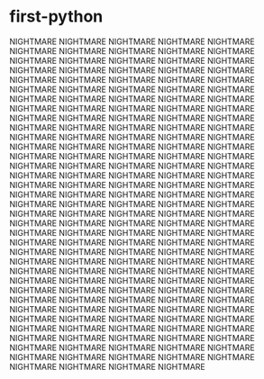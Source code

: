 # first-python
NIGHTMARE NIGHTMARE NIGHTMARE NIGHTMARE NIGHTMARE NIGHTMARE NIGHTMARE NIGHTMARE NIGHTMARE NIGHTMARE NIGHTMARE NIGHTMARE NIGHTMARE NIGHTMARE NIGHTMARE NIGHTMARE NIGHTMARE NIGHTMARE NIGHTMARE NIGHTMARE NIGHTMARE NIGHTMARE NIGHTMARE NIGHTMARE NIGHTMARE NIGHTMARE NIGHTMARE NIGHTMARE NIGHTMARE NIGHTMARE NIGHTMARE NIGHTMARE NIGHTMARE NIGHTMARE NIGHTMARE NIGHTMARE NIGHTMARE NIGHTMARE NIGHTMARE NIGHTMARE NIGHTMARE NIGHTMARE NIGHTMARE NIGHTMARE NIGHTMARE NIGHTMARE NIGHTMARE NIGHTMARE NIGHTMARE NIGHTMARE NIGHTMARE NIGHTMARE NIGHTMARE NIGHTMARE NIGHTMARE NIGHTMARE NIGHTMARE NIGHTMARE NIGHTMARE NIGHTMARE NIGHTMARE NIGHTMARE NIGHTMARE NIGHTMARE NIGHTMARE NIGHTMARE NIGHTMARE NIGHTMARE NIGHTMARE NIGHTMARE NIGHTMARE NIGHTMARE NIGHTMARE NIGHTMARE NIGHTMARE NIGHTMARE NIGHTMARE NIGHTMARE NIGHTMARE NIGHTMARE NIGHTMARE NIGHTMARE NIGHTMARE NIGHTMARE NIGHTMARE NIGHTMARE NIGHTMARE NIGHTMARE NIGHTMARE NIGHTMARE NIGHTMARE NIGHTMARE NIGHTMARE NIGHTMARE NIGHTMARE NIGHTMARE NIGHTMARE NIGHTMARE NIGHTMARE NIGHTMARE NIGHTMARE NIGHTMARE NIGHTMARE NIGHTMARE NIGHTMARE NIGHTMARE NIGHTMARE NIGHTMARE NIGHTMARE NIGHTMARE NIGHTMARE NIGHTMARE NIGHTMARE NIGHTMARE NIGHTMARE NIGHTMARE NIGHTMARE NIGHTMARE NIGHTMARE NIGHTMARE NIGHTMARE NIGHTMARE NIGHTMARE NIGHTMARE NIGHTMARE NIGHTMARE NIGHTMARE NIGHTMARE NIGHTMARE NIGHTMARE NIGHTMARE NIGHTMARE NIGHTMARE NIGHTMARE NIGHTMARE NIGHTMARE NIGHTMARE NIGHTMARE NIGHTMARE NIGHTMARE NIGHTMARE NIGHTMARE NIGHTMARE NIGHTMARE NIGHTMARE NIGHTMARE NIGHTMARE NIGHTMARE NIGHTMARE NIGHTMARE NIGHTMARE NIGHTMARE NIGHTMARE NIGHTMARE NIGHTMARE NIGHTMARE NIGHTMARE NIGHTMARE NIGHTMARE NIGHTMARE NIGHTMARE NIGHTMARE NIGHTMARE NIGHTMARE NIGHTMARE NIGHTMARE NIGHTMARE NIGHTMARE NIGHTMARE NIGHTMARE NIGHTMARE NIGHTMARE NIGHTMARE NIGHTMARE 
